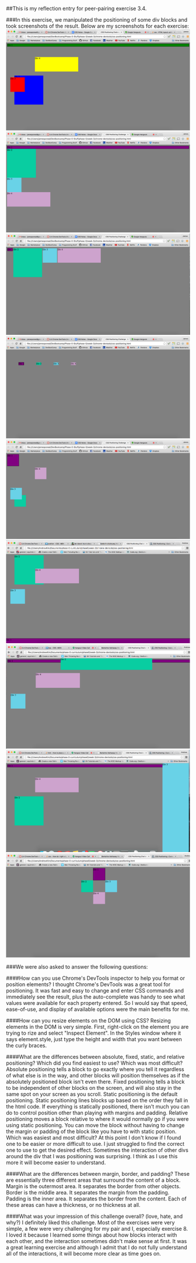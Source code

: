 ##This is my reflection entry for peer-pairing exercise 3.4.

###In this exercise, we manipulated the positioning of some div blocks and took screenshots of the result.  Below are my screenshots for each exercise:
![Exercise1](imgs/exercise1.png)
![Exercise2](imgs/exercise2.png)
![Exercise3](imgs/exercise3.png)
![Exercise4](imgs/exercise4.png)
![Exercise5](imgs/exercise5.png)
![Exercise6](imgs/exercise6.png)
![Exercise7](imgs/exercise7.png)
![Exercise8](imgs/exercise8.png)
![Exercise9](imgs/exercise9.png)

###We were also asked to answer the following questions:

####How can you use Chrome's DevTools inspector to help you format or position elements?
I thought Chrome's DevTools was a great tool for positioning.  It was fast and easy to change and enter CSS commands and immediately see the result, plus the auto-complete was handy to see what values were available for each property entered.  So I would say that speed, ease-of-use, and display of available options were the main benefits for me.

####How can you resize elements on the DOM using CSS?
Resizing elements in the DOM is very simple.  First, right-click on the element you are trying to rize and select "Inspect Element".  In the Styles window where it says element.style, just type the height and width that you want between the curly braces.

####What are the differences between absolute, fixed, static, and relative positioning? Which did you find easiest to use? Which was most difficult?
Absolute positioning tells a block to go exactly where you tell it regardless of what else is in the way, and other blocks will position themselves as if the absolutely positioned block isn't even there.
Fixed positioning tells a block to be independent of other blocks on the screen, and will also stay in the same spot on your screen as you scroll.
Static positioning is the default positioning.  Static positioning lines blocks up based on the order they fall in the html code.  If everything is statically positioned, there isn't much you can do to control position other than playing with margins and padding.
Relative positioning moves a block relative to where it would normally go if you were using static positioning.  You can move the block without having to change the margin or padding of the block like you have to with static position.
Which was easiest and most difficult?  At this point I don't know if I found one to be easier or more difficult to use.  I just struggled to find the correct one to use to get the desired effect.  Sometimes the interaction of other divs around the div that I was positioning was surprising.  I think as I use this more it will become easier to understand.

####What are the differences between margin, border, and padding?
These are essentially three different areas that surround the content of a block.
Margin is the outermost area.  It separates the border from other objects.
Border is the middle area. It separates the margin from the padding.
Padding is the inner area.  It separates the border from the content.
Each of these areas can have a thickness, or no thickness at all.

####What was your impression of this challenge overall? (love, hate, and why?)
I definitely liked this challenge.  Most of the exercises were very simple, a few were very challenging for my pair and I, especially exercise 8.  I loved it because I learned some things about how blocks interact with each other, and the interaction sometimes didn't make sense at first.  It was a great learning exercise and although I admit that I do not fully understand all of the interactions, it will become more clear as time goes on.
